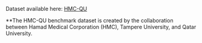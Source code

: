 Dataset available here: [HMC-QU](https://www.kaggle.com/datasets/aysendegerli/hmcqu-dataset?select=LV+Ground-truth+Segmentation+Masks)


**The HMC-QU benchmark dataset is created by the collaboration between Hamad Medical Corporation (HMC), Tampere University, and Qatar University.
